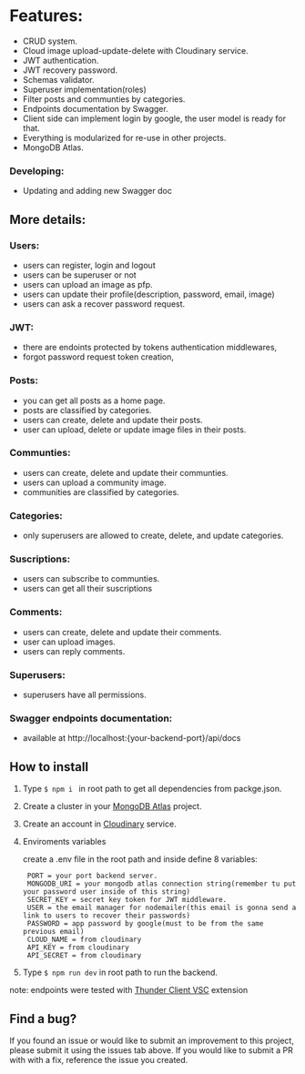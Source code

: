 # Features:

* CRUD system.  
* Cloud image upload-update-delete with Cloudinary service. 
* JWT authentication.  
* JWT recovery password.  
* Schemas validator.  
* Superuser implementation(roles)  
* Filter posts and communties by categories.  
* Endpoints documentation by Swagger.  
* Client side can implement login by google, the user model is ready for that.  
* Everything is modularized for re-use in other projects.
* MongoDB Atlas.

### Developing:
* Updating and adding new Swagger doc

## More details:

### Users:

 * users can register, login and logout  
 * users can be superuser or not
 * users can upload an image as pfp.
 * users can update their profile(description, password, email, image)  
 * users can ask a recover password request.

### JWT:

* there are endoints protected by tokens authentication middlewares,  
* forgot password request token creation, 


### Posts:

* you can get all posts as a home page.  
* posts are classified by categories.  
* users can create, delete and update their posts.
* user can upload, delete or update image files in their posts.  

### Communties:

* users can create, delete and update their communties.
* users can upload a community image.  
* communities are classified by categories.  

### Categories:

* only superusers are allowed to create, delete, and update categories.  

### Suscriptions:

* users can subscribe to communties.  
* users can get all their suscriptions  

### Comments:

* users can create, delete and update their comments.
* user can upload images.  
* users can reply comments.  

### Superusers:

* superusers have all permissions.  

### Swagger endpoints documentation:

* available at http://localhost:{your-backend-port}/api/docs  


## How to install

1. Type ``$ npm i `` in root path to get all dependencies from packge.json.

2. Create a cluster in your [MongoDB Atlas](https://www.mongodb.com/atlas/database) project.
  
3. Create an account in [Cloudinary](https://cloudinary.com/) service.

4. Enviroments variables

      create a .env file in the root path and inside define 8 variables:
      
        PORT = your port backend server.
        MONGODB_URI = your mongodb atlas connection string(remember tu put your password user inside of this string)
        SECRET_KEY = secret key token for JWT middleware.  
        USER = the email manager for nodemailer(this email is gonna send a link to users to recover their passwords)  
        PASSWORD = app password by google(must to be from the same previous email)
        CLOUD_NAME = from cloudinary
        API_KEY = from cloudinary
        API_SECRET = from cloudinary  

5. Type ``$ npm run dev`` in root path to run the backend.


note: endpoints were tested with [Thunder Client VSC](https://www.thunderclient.com/) extension

## Find a bug?

If you found an issue or would like to submit an improvement to this project, please submit it using the issues tab above.  If you would like to submit a PR with with a fix, reference the issue you created.







